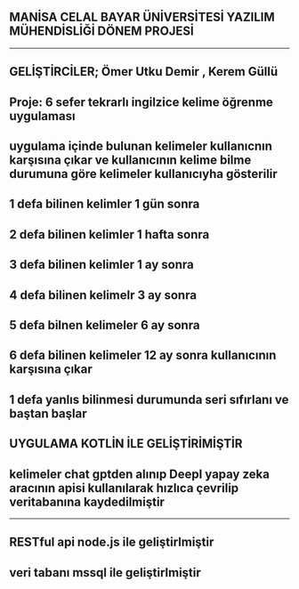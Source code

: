 MANİSA CELAL BAYAR ÜNİVERSİTESİ YAZILIM MÜHENDİSLİĞİ DÖNEM PROJESİ
------------------------------------------------------------------------
-------------------
GELİŞTİRCİLER;
Ömer Utku Demir , Kerem Güllü
------------------------------------

Proje: 6 sefer tekrarlı ingilzice kelime öğrenme uygulaması
-------------------
uygulama içinde bulunan kelimeler kullanıcnın karşısına çıkar ve kullanıcının kelime bilme durumuna göre kelimeler kullanıcıyha gösterilir
------------------------------------
1 defa bilinen kelimler 1 gün sonra
------------------------------------
2 defa bilinen kelimler 1 hafta sonra 
------------------------------------
3 defa bilinen kelimler 1 ay sonra
------------------------------------
4 defa bilinen kelimelr 3 ay sonra
------------------------------------
5 defa bilnen kelimeler 6 ay sonra
------------------------------------
6 defa bilinen kelimeler 12 ay sonra kullanıcının karşısına çıkar
------------------------------------
1 defa yanlıs bilinmesi durumunda seri sıfırlanı ve baştan başlar
------------------------------------
UYGULAMA KOTLİN İLE GELİŞTİRİMİŞTİR
------------------------------------
kelimeler chat gptden alınıp Deepl yapay zeka aracının apisi kullanılarak hızlıca çevrilip veritabanına kaydedilmiştir
------------------------------------

------------------------------------

RESTful api node.js ile geliştirlmiştir
------------------------------------
veri tabanı mssql ile geliştirlmiştir
------------------------------------
